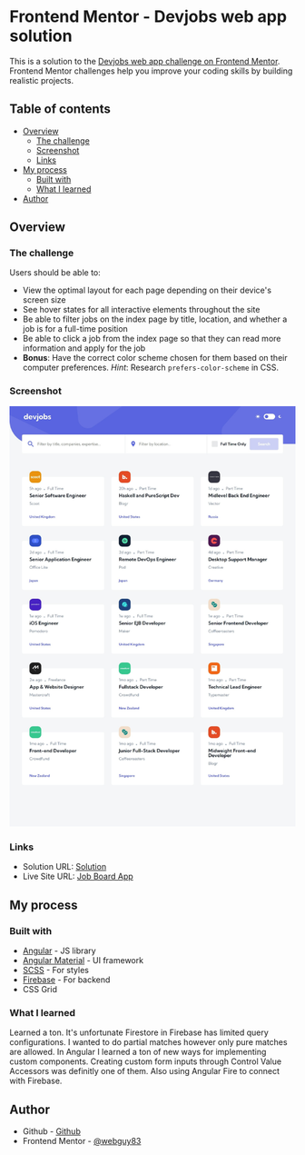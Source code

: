 # Frontend Mentor - Devjobs web app solution

This is a solution to the [Devjobs web app challenge on Frontend Mentor](https://www.frontendmentor.io/challenges/devjobs-web-app-HuvC_LP4l). Frontend Mentor challenges help you improve your coding skills by building realistic projects.

## Table of contents

- [Overview](#overview)
  - [The challenge](#the-challenge)
  - [Screenshot](#screenshot)
  - [Links](#links)
- [My process](#my-process)
  - [Built with](#built-with)
  - [What I learned](#what-i-learned)
- [Author](#author)

## Overview

### The challenge

Users should be able to:

- View the optimal layout for each page depending on their device's screen size
- See hover states for all interactive elements throughout the site
- Be able to filter jobs on the index page by title, location, and whether a job is for a full-time position
- Be able to click a job from the index page so that they can read more information and apply for the job
- **Bonus**: Have the correct color scheme chosen for them based on their computer preferences. _Hint_: Research `prefers-color-scheme` in CSS.

### Screenshot

![](./jobboard-screenshot.jpeg)

### Links

- Solution URL: [Solution](https://www.frontendmentor.io/solutions/job-board-application-built-in-angular-angular-material-and-firebase-1Af-WWRUam)
- Live Site URL: [Job Board App](https://frontendmentor-devjobs.web.app/)

## My process

### Built with

- [Angular](https://angular.io/) - JS library
- [Angular Material](https://material.angular.io/) - UI framework
- [SCSS](https://sass-lang.com/) - For styles
- [Firebase](https://firebase.google.com/) - For backend
- CSS Grid

### What I learned

Learned a ton. It's unfortunate Firestore in Firebase has limited query configurations. I wanted to do partial matches however only pure matches are allowed. In Angular I learned a ton of new ways for implementing custom components. Creating custom form inputs through Control Value Accessors was definitly one of them. Also using Angular Fire to connect with Firebase.

## Author

- Github - [Github](https://github.com/webguy83)
- Frontend Mentor - [@webguy83](https://www.frontendmentor.io/profile/webguy83)
